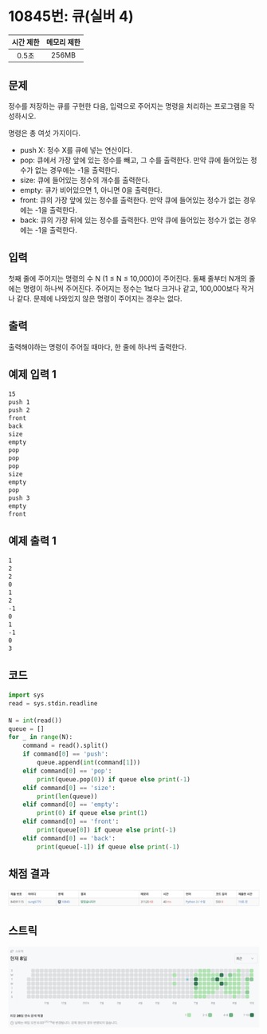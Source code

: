 # 10845번: 큐(실버 4)
| 시간 제한 | 메모리 제한 |
|:-----:|:------:|
| 0.5초  | 256MB  |

## 문제
정수를 저장하는 큐를 구현한 다음, 입력으로 주어지는 명령을 처리하는 프로그램을 작성하시오.

명령은 총 여섯 가지이다.

- push X: 정수 X를 큐에 넣는 연산이다.
- pop: 큐에서 가장 앞에 있는 정수를 빼고, 그 수를 출력한다. 만약 큐에 들어있는 정수가 없는 경우에는 -1을 출력한다.
- size: 큐에 들어있는 정수의 개수를 출력한다.
- empty: 큐가 비어있으면 1, 아니면 0을 출력한다.
- front: 큐의 가장 앞에 있는 정수를 출력한다. 만약 큐에 들어있는 정수가 없는 경우에는 -1을 출력한다.
- back: 큐의 가장 뒤에 있는 정수를 출력한다. 만약 큐에 들어있는 정수가 없는 경우에는 -1을 출력한다.

## 입력
첫째 줄에 주어지는 명령의 수 N (1 ≤ N ≤ 10,000)이 주어진다. 둘째 줄부터 N개의 줄에는 명령이 하나씩 주어진다. 주어지는 정수는 1보다 크거나 같고, 100,000보다 작거나 같다. 문제에 나와있지 않은 명령이 주어지는 경우는 없다.

## 출력
출력해야하는 명령이 주어질 때마다, 한 줄에 하나씩 출력한다.

## 예제 입력 1
```text
15
push 1
push 2
front
back
size
empty
pop
pop
pop
size
empty
pop
push 3
empty
front
```
## 예제 출력 1
```text
1
2
2
0
1
2
-1
0
1
-1
0
3
```

## 코드
```python
import sys
read = sys.stdin.readline

N = int(read())
queue = []
for _ in range(N):
    command = read().split()
    if command[0] == 'push':
        queue.append(int(command[1]))
    elif command[0] == 'pop':
        print(queue.pop(0)) if queue else print(-1)
    elif command[0] == 'size':
        print(len(queue))
    elif command[0] == 'empty':
        print(0) if queue else print(1)
    elif command[0] == 'front':
        print(queue[0]) if queue else print(-1)
    elif command[0] == 'back':
        print(queue[-1]) if queue else print(-1)
```

## 채점 결과
![image](result_img.png)

## 스트릭
![image](streak_img.png)